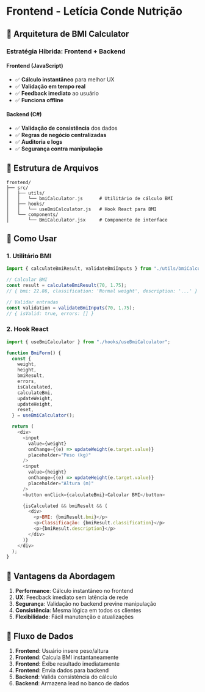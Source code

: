 # Frontend - Letícia Conde Nutrição

## 🎯 **Arquitetura de BMI Calculator**

### **Estratégia Híbrida: Frontend + Backend**

#### **Frontend (JavaScript)**

- ✅ **Cálculo instantâneo** para melhor UX
- ✅ **Validação em tempo real**
- ✅ **Feedback imediato** ao usuário
- ✅ **Funciona offline**

#### **Backend (C#)**

- ✅ **Validação de consistência** dos dados
- ✅ **Regras de negócio centralizadas**
- ✅ **Auditoria e logs**
- ✅ **Segurança contra manipulação**

## 📁 **Estrutura de Arquivos**

```
frontend/
├── src/
│   ├── utils/
│   │   └── bmiCalculator.js      # Utilitário de cálculo BMI
│   ├── hooks/
│   │   └── useBmiCalculator.js   # Hook React para BMI
│   └── components/
│       └── BmiCalculator.jsx     # Componente de interface
```

## 🔧 **Como Usar**

### **1. Utilitário BMI**

```javascript
import { calculateBmiResult, validateBmiInputs } from "./utils/bmiCalculator";

// Calcular BMI
const result = calculateBmiResult(70, 1.75);
// { bmi: 22.86, classification: 'Normal weight', description: '...' }

// Validar entradas
const validation = validateBmiInputs(70, 1.75);
// { isValid: true, errors: [] }
```

### **2. Hook React**

```javascript
import { useBmiCalculator } from "./hooks/useBmiCalculator";

function BmiForm() {
  const {
    weight,
    height,
    bmiResult,
    errors,
    isCalculated,
    calculateBmi,
    updateWeight,
    updateHeight,
    reset,
  } = useBmiCalculator();

  return (
    <div>
      <input
        value={weight}
        onChange={(e) => updateWeight(e.target.value)}
        placeholder="Peso (kg)"
      />
      <input
        value={height}
        onChange={(e) => updateHeight(e.target.value)}
        placeholder="Altura (m)"
      />
      <button onClick={calculateBmi}>Calcular BMI</button>

      {isCalculated && bmiResult && (
        <div>
          <p>BMI: {bmiResult.bmi}</p>
          <p>Classificação: {bmiResult.classification}</p>
          <p>{bmiResult.description}</p>
        </div>
      )}
    </div>
  );
}
```

## 🚀 **Vantagens da Abordagem**

1. **Performance**: Cálculo instantâneo no frontend
2. **UX**: Feedback imediato sem latência de rede
3. **Segurança**: Validação no backend previne manipulação
4. **Consistência**: Mesma lógica em todos os clientes
5. **Flexibilidade**: Fácil manutenção e atualizações

## 🔄 **Fluxo de Dados**

1. **Frontend**: Usuário insere peso/altura
2. **Frontend**: Calcula BMI instantaneamente
3. **Frontend**: Exibe resultado imediatamente
4. **Frontend**: Envia dados para backend
5. **Backend**: Valida consistência do cálculo
6. **Backend**: Armazena lead no banco de dados
